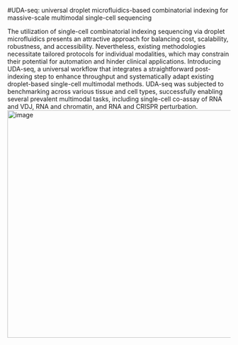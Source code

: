 #UDA-seq: universal droplet microfluidics-based combinatorial indexing for massive-scale multimodal single-cell sequencing

The utilization of single-cell combinatorial indexing sequencing via droplet microfluidics presents an attractive approach for balancing cost, scalability, robustness, and accessibility. Nevertheless, existing methodologies necessitate tailored protocols for individual modalities, which may constrain their potential for automation and hinder clinical applications. Introducing UDA-seq, a universal workflow that integrates a straightforward post-indexing step to enhance throughput and systematically adapt existing droplet-based single-cell multimodal methods. UDA-seq was subjected to benchmarking across various tissue and cell types, successfully enabling several prevalent multimodal tasks, including single-cell co-assay of RNA and VDJ, RNA and chromatin, and RNA and CRISPR perturbation. 
<img width="515" alt="image" src="https://github.com/user-attachments/assets/ef334233-cf5f-41f7-aaa4-eae20e6e0160">
